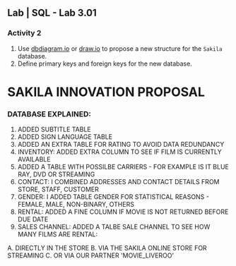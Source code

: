 
## Lab | SQL - Lab 3.01


### Activity 2
1. Use [dbdiagram.io](https://dbdiagram.io/home) or [draw.io](https://draw.io) to propose a new structure for the `Sakila` database.
2. Define primary keys and foreign keys for the new database.



# SAKILA INNOVATION PROPOSAL


### DATABASE EXPLAINED: 


1. ADDED SUBTITLE TABLE
2. ADDED SIGN LANGUAGE TABLE 
3. ADDED AN EXTRA TABLE FOR RATING TO AVOID DATA REDUNDANCY
4. INVENTORY: ADDED EXTRA COLUMN TO SEE IF FILM IS CURRENTLY AVAILABLE 
5. ADDED A TABLE WITH POSSILBE CARRIERS - FOR EXAMPLE IS IT BLUE RAY, DVD OR STREAMING
6. CONTACT: I COMBINED ADDRESSES AND CONTACT DETAILS FROM STORE, STAFF, CUSTOMER
7. GENDER: I ADDED TABLE GENDER FOR STATISTICAL REASONS - FEMALE, MALE, NON-BINARY, OTHERS
8. RENTAL: ADDED A FINE COLUMN IF MOVIE IS NOT RETURNED BEFORE DUE DATE
9. SALES CHANNEL: ADDED A TALBE SALE CHANNEL TO SEE HOW MANY FILMS ARE RENTAL:

A. DIRECTLY IN THE STORE
B. VIA THE SAKILA ONLINE STORE FOR STREAMING
C. OR VIA OUR PARTNER 'MOVIE_LIVEROO'

